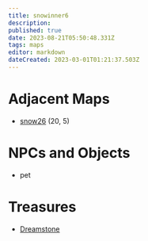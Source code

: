 ```yaml
---
title: snowinner6
description: 
published: true
date: 2023-08-21T05:50:48.331Z
tags: maps
editor: markdown
dateCreated: 2023-03-01T01:21:37.503Z
---
```


# Adjacent Maps
 * [snow26](/maps/snow26) (20, 5)

# NPCs and Objects
 * pet

# Treasures
 * [Dreamstone](/items/dreamstone)
